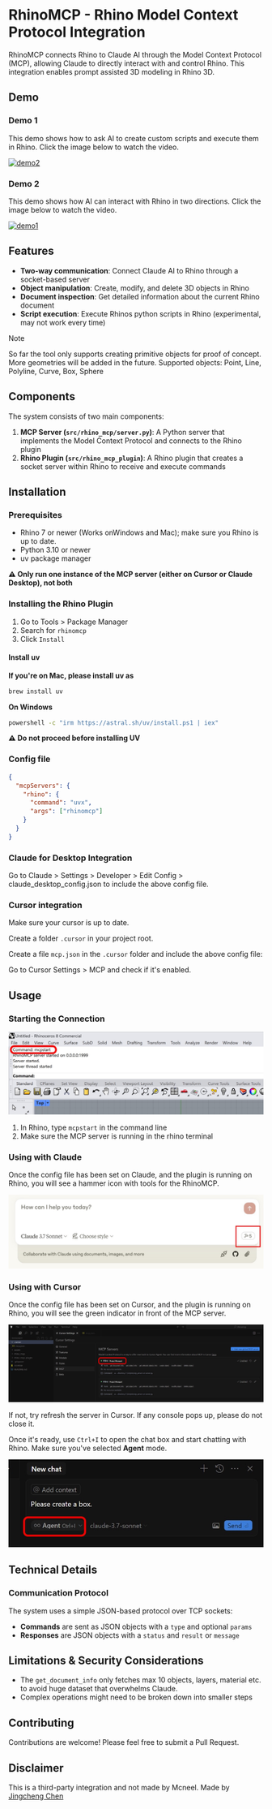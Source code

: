 # RhinoMCP - Rhino Model Context Protocol Integration

RhinoMCP connects Rhino to Claude AI through the Model Context Protocol (MCP), allowing Claude to directly interact with and control Rhino. This integration enables prompt assisted 3D modeling in Rhino 3D.

## Demo

### Demo 1

This demo shows how to ask AI to create custom scripts and execute them in Rhino. Click the image below to watch the video.

[![demo2](https://img.youtube.com/vi/NFOF_Pjp3qY/maxresdefault.jpg)](https://youtu.be/NFOF_Pjp3qY)

### Demo 2

This demo shows how AI can interact with Rhino in two directions. Click the image below to watch the video.

[![demo1](https://img.youtube.com/vi/pi6dbqUuhI4/maxresdefault.jpg)](https://youtu.be/pi6dbqUuhI4)

## Features

- **Two-way communication**: Connect Claude AI to Rhino through a socket-based server
- **Object manipulation**: Create, modify, and delete 3D objects in Rhino
- **Document inspection**: Get detailed information about the current Rhino document
- **Script execution**: Execute Rhinos python scripts in Rhino (experimental, may not work every time)

> [!NOTE]  
> So far the tool only supports creating primitive objects for proof of concept. More geometries will be added in the future.
> Supported objects: Point, Line, Polyline, Curve, Box, Sphere

## Components

The system consists of two main components:

1. **MCP Server (`src/rhino_mcp/server.py`)**: A Python server that implements the Model Context Protocol and connects to the Rhino plugin
2. **Rhino Plugin (`src/rhino_mcp_plugin`)**: A Rhino plugin that creates a socket server within Rhino to receive and execute commands

## Installation

### Prerequisites

- Rhino 7 or newer (Works onWindows and Mac); make sure you Rhino is up to date.
- Python 3.10 or newer
- uv package manager

**⚠️ Only run one instance of the MCP server (either on Cursor or Claude Desktop), not both**

### Installing the Rhino Plugin

1. Go to Tools > Package Manager
2. Search for `rhinomcp`
3. Click `Install`

#### Install uv

**If you're on Mac, please install uv as**

```bash
brew install uv
```

**On Windows**

```bash
powershell -c "irm https://astral.sh/uv/install.ps1 | iex"
```

**⚠️ Do not proceed before installing UV**

### Config file

```json
{
  "mcpServers": {
    "rhino": {
      "command": "uvx",
      "args": ["rhinomcp"]
    }
  }
}
```

### Claude for Desktop Integration

Go to Claude > Settings > Developer > Edit Config > claude_desktop_config.json to include the above config file.

### Cursor integration

Make sure your cursor is up to date.

Create a folder `.cursor` in your project root.

Create a file `mcp.json` in the `.cursor` folder and include the above config file:

Go to Cursor Settings > MCP and check if it's enabled.

## Usage

### Starting the Connection

![RhinoMCP in the command line](assets/rhino_plugin_instruction.jpg)

1. In Rhino, type `mcpstart` in the command line
2. Make sure the MCP server is running in the rhino terminal

### Using with Claude

Once the config file has been set on Claude, and the plugin is running on Rhino, you will see a hammer icon with tools for the RhinoMCP.

![RhinoMCP in Claude](assets/claude_enable_instruction.jpg)

### Using with Cursor

Once the config file has been set on Cursor, and the plugin is running on Rhino, you will see the green indicator in front of the MCP server.

![RhinoMCP in Cursor](assets/cursor_enable_instruction.jpg)

If not, try refresh the server in Cursor. If any console pops up, please do not close it.

Once it's ready, use `Ctrl+I` to open the chat box and start chatting with Rhino. Make sure you've selected **Agent** mode.

![RhinoMCP in Cursor](assets/cursor_usage_instruction.jpg)

## Technical Details

### Communication Protocol

The system uses a simple JSON-based protocol over TCP sockets:

- **Commands** are sent as JSON objects with a `type` and optional `params`
- **Responses** are JSON objects with a `status` and `result` or `message`

## Limitations & Security Considerations

- The `get_document_info` only fetches max 10 objects, layers, material etc. to avoid huge dataset that overwhelms Claude.
- Complex operations might need to be broken down into smaller steps

## Contributing

Contributions are welcome! Please feel free to submit a Pull Request.

## Disclaimer

This is a third-party integration and not made by Mcneel. Made by [Jingcheng Chen](https://github.com/jingcheng-chen)
